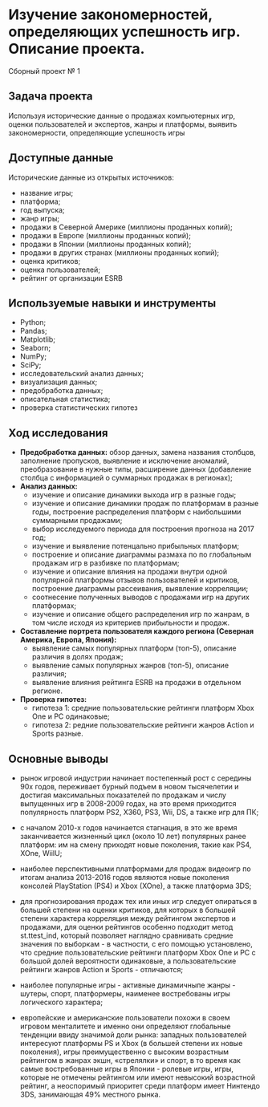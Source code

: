 # Изучение закономерностей, определяющих успешность игр. Описание проекта.
Сборный проект № 1

## Задача проекта

Используя исторические данные о продажах компьютерных игр, оценки пользователей и экспертов, жанры и платформы, выявить закономерности, определяющие успешность игры

## Доступные данные 

Исторические данные из открытых источников:

- название игры;
- платформа;
- год выпуска;
- жанр игры;
- продажи в Северной Америке (миллионы проданных копий);
- продажи в Европе (миллионы проданных копий);
- продажи в Японии (миллионы проданных копий);
- продажи в других странах (миллионы проданных копий);
- оценка критиков;
- оценка пользователей;
- рейтинг от организации ESRB

## Используемые навыки и инструменты

- Python; 
- Pandas; 
- Matplotlib; 
- Seaborn; 
- NumPy;
- SciPy;
- исследовательский анализ данных;
- визуализация данных;
- предобработка данных;
- описательная статистика; 
- проверка статистических гипотез

## Ход исследования

- **Предобработка данных:** обзор данных, замена названия столбцов, заполнение пропусков, выявление и исключение аномалий, преобразование в нужные типы, расширение данных (добавление столбца с информацией о суммарных продажах в регионах);
- **Анализ данных:**
  - изучение и описание динамики выхода игр в разные годы;
  - изучение и описание динамики продаж по платформам в разные годы, построение распределения платформ с наибольшими суммарными продажами;
  - выбор исследуемого периода для построения прогноза на 2017 год;
  - изучение и выявление потенцально прибыльных платформ;
  - построение и описание диаграммы размаха по по глобальным продажам игр в разбивке по платформам;
  - изучение и описание влияния на продажи внутри одной популярной платформы отзывов пользователей и критиков, построение диаграммы рассеивания, выявление корреляции;
  - соотнесение полученных выводов с продажами игр на других платформах;
  - изучение и описание общего распределения игр по жанрам, в том числе исходя из критериев прибыльности и продаж.
- **Составление портрета пользователя каждого региона (Северная Америка, Европа, Япония):**
  - выявление самых популярных платформ (топ-5), описание различия в долях продаж;
  - выявление самых популярных жанров (топ-5), описание различия;
  - выявление влияния рейтинга ESRB на продажи в отдельном регионе.
- **Проверка гипотез:**
  - гипотеза 1: средние пользовательские рейтинги платформ Xbox One и PC одинаковые;
  - гипотеза 2: редние пользовательские рейтинги жанров Action и Sports разные.


## Основные выводы

- рынок игровой индустрии начинает постепенный рост с середины 90х годов, переживает бурный подъем в новом тысячелетии и достигая максимальных показателей по продажам и числу выпущенных игр в 2008-2009 годах, на это время приходится популярность платформ PS2, X360, PS3, Wii, DS, а также игр для ПК; 

- с началом 2010-х годов начинается стагнация, в это же время заканчивается жизненный цикл (около 10 лет) популярных ранее платформ: им на смену приходят новые поколения, такие как PS4, XOne, WiiIU;

- наиболее перспективными платформами для продаж видеоигр по итогам анализа 2013-2016 годов являются новые поколения консолей PlayStation (PS4) и Xbox (XOne), а также платформа 3DS; 

- для прогнозирования продаж тех или иных игр следует опираться в большей степени на оценки критиков, для которых в большей степени характера корреляция между рейтингом экспертов и продажами, для оценки рейтингов особенно подходит метод st.ttest_ind, который позволяет наглядно сравнивать средние значения по выборкам - в частности, с его помощью установлено, что средние пользовательские рейтинги платформ Xbox One и PC с большой долей вероятности одинаковые, а пользовательские рейтинги жанров Action и Sports - отличаются;

- наиболее популярные игры - активные динамичныпе жанры - шутеры, спорт, платформеры, наименее востребованы игры логического характера;

- европейские и американские пользователи похожи в своем игровом менталитете и именно они определяют глобальные тенденции ввиду значимой доли рынка: западных пользователей интересуют платформы PS и Хbox (в большей степени их новые поколения), игры преимущественно с высоким возрастным рейтингом в жанрах экшн, «стрелялки» и спорт, в то время как самые востребованные игры в Японии - ролевые игры, игры, которые не отмечены рейтингом или имеют невысокий возрастной рейтинг, а неоспоримый приоритет среди платформ имеет Нинтендо 3DS, занимающая 49% местного рынка. 

